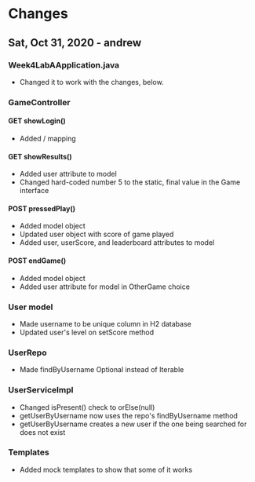 # Changes

## Sat, Oct 31, 2020 - andrew

### Week4LabAApplication.java

* Changed it to work with the changes, below.

### GameController

#### GET showLogin()

* Added / mapping

#### GET showResults()

* Added user attribute to model
* Changed hard-coded number 5 to the static, final value in the Game interface

#### POST pressedPlay()

* Added model object
* Updated user object with score of game played
* Added user, userScore, and leaderboard attributes to model

#### POST endGame()

* Added model object
* Added user attribute for model in OtherGame choice

### User model

* Made username to be unique column in H2 database
* Updated user's level on setScore method

### UserRepo

* Made findByUsername Optional instead of Iterable

### UserServiceImpl

* Changed isPresent() check to orElse(null)
* getUserByUsername now uses the repo's findByUsername method
* getUserByUsername creates a new user if the one being searched for does not exist

### Templates

* Added mock templates to show that some of it works
